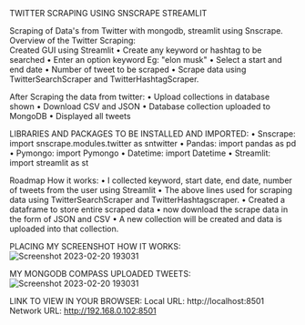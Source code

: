 TWITTER SCRAPING USING SNSCRAPE STREAMLIT

Scraping of Data's from Twitter with mongodb, streamlit using Snscrape.
Overview of the Twitter Scraping:  
Created GUI using Streamlit
•	Create any keyword or hashtag to be searched
•	Enter an option keyword Eg: "elon musk"
•	Select a start and end date
•	Number of tweet to be scraped
•	Scrape data using TwitterSearchScraper and TwitterHashtagScraper.

After Scraping the data from twitter:
•	Upload collections in database shown
•	Download CSV and JSON
•	Database collection uploaded to MongoDB
•	Displayed all tweets

LIBRARIES AND PACKAGES TO BE INSTALLED AND IMPORTED:
•	Snscrape: import snscrape.modules.twitter as sntwitter
•	Pandas: import pandas as pd
•	Pymongo: import Pymongo
•	Datetime: import Datetime
•	Streamlit: import streamlit as st

Roadmap How it works:
•	I collected keyword, start date, end date, number of tweets from the user using Streamlit
•	The above lines used for scraping data using TwitterSearchScraper and TwitterHashtagscraper.
•	Created a dataframe to store entire scraped data
•	now download the scrape data in the form of JSON and CSV
•	A new collection will be created and data is uploaded into that collection.

PLACING MY SCREENSHOT HOW IT WORKS:
![Screenshot 2023-02-20 193031](https://user-images.githubusercontent.com/115634164/220130402-b8649056-9639-4132-a2c0-47b4bcbdfbb7.png)

 MY MONGODB COMPASS UPLOADED TWEETS:
![Screenshot 2023-02-20 193031](https://user-images.githubusercontent.com/115634164/220130874-82703cdc-d586-407d-af15-2f443b7e917d.png)

LINK TO VIEW IN YOUR BROWSER:
Local URL: http://localhost:8501  
Network URL: http://192.168.0.102:8501

